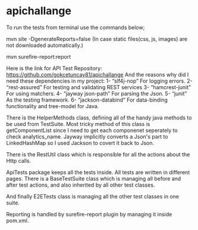 # apichallange

To run the tests from terminal use the commands below;

mvn site -DgenerateReports=false (In case static files(css, js, images) are not downloaded automatically.)

mvn surefire-report:report


Here is the link for API Test Repository:
https://github.com/gokcetuncay81/apichallange
And the reasons why did I need these dependencies in my project:
1- “slf4j-nop” For logging errors.
2- “rest-assured” For testing and validating REST services
3- “hamcrest-junit” For using matchers.
4- “jayway json-path” For parsing the Json.
5- “junit” As the testing framework.
6- “jackson-databind” For data-binding functionality and tree-model for Java.

There is the HelperMethods class, defining all of the handy java methods to be used from TestSuite. Most tricky method of this class is getComponentList since I need to get each componenet seperately to check analytics_name. Jayway implicitly converts a Json's part to LinkedHashMap so I used Jackson to covert it back to Json.

There is the RestUtil class which is responsible for all the actions about the Http calls.

ApiTests package keeps all the tests inside. All tests are written in different pages.
There is a BaseTestSuite class which is managing all before and after test actions, and also inherited by all other test classes.

And finally E2ETests class is managing all the other test classes in one suite.

Reporting is handled by surefire-report plugin by managing it inside pom.xml.





